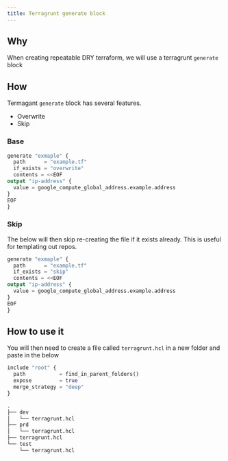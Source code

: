 ```yaml
---
title: Terragrunt generate block
---
```


## Why

When creating repeatable DRY terraform, we will use a terragrunt `generate` block

## How

Termagant `generate` block has several features.

* Overwrite
* Skip

### Base

``` terraform
generate "exmaple" {
  path      = "example.tf"
  if_exists = "overwrite"
  contents = <<EOF
output "ip-address" {
  value = google_compute_global_address.example.address
}
EOF
}
```

### Skip

The below will then skip re-creating the file if it exists already. This is useful for templating out repos.

``` terraform
generate "exmaple" {
  path      = "example.tf"
  if_exists = "skip"
  contents = <<EOF
output "ip-address" {
  value = google_compute_global_address.example.address
}
EOF
}
```

## How to use it

You will then need to create a file called `terragrunt.hcl` in a new folder and paste in the below

```terraform
include "root" {
  path           = find_in_parent_folders()
  expose         = true
  merge_strategy = "deep"
}
```

```markdown
.
├── dev
│   └── terragrunt.hcl
├── prd
│   └── terragrunt.hcl
├── terragrunt.hcl
└── test
    └── terragrunt.hcl

```
